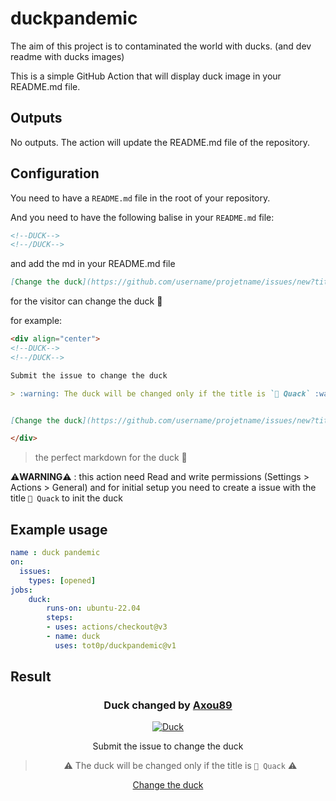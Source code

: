 # duckpandemic

The aim of this project is to contaminated the world with ducks. (and dev readme with ducks images)

This is a simple GitHub Action that will display duck image in your README.md file.

## Outputs

No outputs. The action will update the README.md file of the repository.

## Configuration

You need to have a `README.md` file in the root of your repository.

And you need to have the following balise in your `README.md` file:

```markdown
<!--DUCK-->
<!--/DUCK-->
```

and add the md in your README.md file

```markdown
[Change the duck](https://github.com/username/projetname/issues/new?title=%F0%9F%A6%86%20Quack)
```

for the visitor can change the duck 🦆

for example:

```markdown
<div align="center">
<!--DUCK-->
<!--/DUCK-->

Submit the issue to change the duck

> :warning: The duck will be changed only if the title is `🦆 Quack` :warning:


[Change the duck](https://github.com/username/projetname/issues/new?title=%F0%9F%A6%86%20Quack)

</div>
```

> the perfect markdown for the duck 🦆

⚠️**WARNING**⚠️ : this action need Read and write permissions (Settings > Actions > General) and for initial setup you need to create a issue with the title `🦆 Quack` to init the duck

## Example usage

```yaml
name : duck pandemic
on:
  issues:
    types: [opened]
jobs:
    duck:
        runs-on: ubuntu-22.04
        steps:
        - uses: actions/checkout@v3
        - name: duck
          uses: tot0p/duckpandemic@v1
```

## Result
<div align="center">

<!--DUCK-->
### Duck changed by [Axou89](https://github.com/Axou89)
[![Duck](https://random-d.uk/api/173.jpg)](https://github.com/tot0p/duckpandemic/issues/new?title=%F0%9F%A6%86%20Quack)
<!--/DUCK-->

Submit the issue to change the duck

> :warning: The duck will be changed only if the title is `🦆 Quack` :warning:


[Change the duck](https://github.com/tot0p/duckpandemic/issues/new?title=%F0%9F%A6%86%20Quack)

</div>